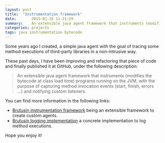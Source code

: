```yaml
---
layout: post
title:  "Instrumentation framework"
date:       2015-01-16 11:21:29
summary:    An extensible java agent framework that instruments (modifies the bytecode at class load time) programs running on the JVM, with the purpose of capturing method invocation events (start, finish, errors ...) and notifying custom listeners.
categories: projects
tags: java instrumentation bytecode
---
```


Some years ago I created, a simple java agent with the goal of tracing some method executions of third-party libraries in a non-intrusive way.

These past days, I have been improving and refactoring that piece of code and finally published it at GitHub, under the following description: 
> An extensible java agent framework that instruments (modifies the bytecode at class load time) programs running on the JVM, with the purpose of capturing method invocation events (start, finish, errors ...) and notifying custom listeners.

You can find more information in the following links:

* [Brutusin instrumentation framework](https://github.com/brutusin/brutusin/blob/master/instrumentation/README.md) being an extensible framework to create custom agents. 
* [Brutusin logging implementation](https://github.com/brutusin/brutusin/blob/master/logging-instrumentation/README.md) a concrete implementation to log method executions.



Hope you enjoy it!